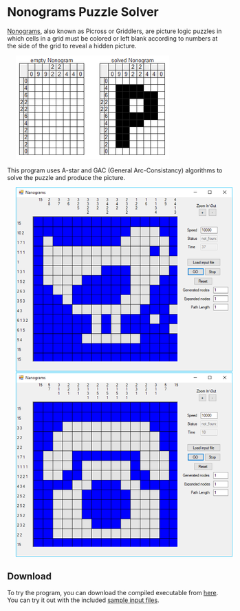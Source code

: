 # Nonograms Puzzle Solver
[Nonograms](https://en.wikipedia.org/wiki/Nonogram), also known as Picross or Griddlers, are picture logic puzzles in which cells in a grid must be colored or left blank according to numbers at the side of the grid to reveal a hidden picture.

<img src="images/nonogram_example.png" hspace="20">

This program uses A-star and GAC (General Arc-Consistancy) algorithms to solve the puzzle and produce the picture.

<img src="images/screenshot_chick.png" hspace="20"> <img src="images/screenshot_phone.png" hspace="20">

## Download
To try the program, you can download the compiled executable from [here](https://github.com/ditek/AI/blob/master/Nonograms/AI-Nonograms/bin/AI_Nonograms.exe). You can try it out with the included [sample input files](https://github.com/ditek/AI/tree/master/Nonograms/input-files).